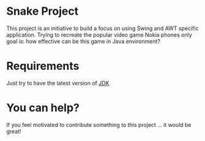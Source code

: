 # Snake Project
This project is an initiative to build a focus on using Swing and AWT specific application. Trying to recreate the popular video game Nokia phones only goal is: how effective can be this game in Java environment?

# Requirements
Just try to have the latest version of <a href="http://www.oracle.com/technetwork/java/javase/downloads/index.html">JDK</a>

# You can help?
If you feel motivated to contribute something to this project ... it would be great!
